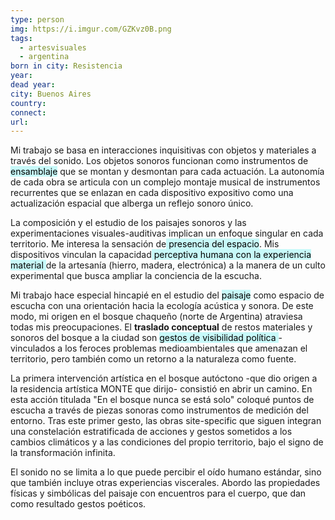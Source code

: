 ```yaml
---
type: person
img: https://i.imgur.com/GZKvz0B.png
tags:
  - artesvisuales
  - argentina
born in city: Resistencia
year: 
dead year: 
city: Buenos Aires
country: 
connect: 
url:
---
```


Mi trabajo se basa en interacciones inquisitivas con objetos y materiales a través del sonido. Los objetos sonoros funcionan como instrumentos de <mark style="background: #ABF7F7A6;">ensamblaje</mark> que se montan y desmontan para cada actuación. La autonomía de cada obra se articula con un complejo montaje musical de instrumentos recurrentes que se enlazan en cada dispositivo expositivo como una actualización espacial que alberga un reflejo sonoro único.  
  
La composición y el estudio de los paisajes sonoros y las experimentaciones visuales-auditivas implican un enfoque singular en cada territorio. Me interesa la sensación de<mark style="background: #ABF7F7A6;"> presencia del espacio</mark>. Mis dispositivos vinculan la capacidad<mark style="background: #ABF7F7A6;"> perceptiva humana con la experiencia material </mark>de la artesanía (hierro, madera, electrónica) a la manera de un culto experimental que busca ampliar la conciencia de la escucha.  
  
Mi trabajo hace especial hincapié en el estudio del <mark style="background: #ABF7F7A6;">paisaje</mark> como espacio de escucha con una orientación hacia la ecología acústica y sonora. De este modo, mi origen en el bosque chaqueño (norte de Argentina) atraviesa todas mis preocupaciones. El **traslado conceptual** de restos materiales y sonoros del bosque a la ciudad son <mark style="background: #ABF7F7A6;">gestos de visibilidad política </mark>-vinculados a los feroces problemas medioambientales que amenazan el territorio, pero también como un retorno a la naturaleza como fuente.  
  
La primera intervención artística en el bosque autóctono -que dio origen a la residencia artística MONTE que dirijo- consistió en abrir un camino. En esta acción titulada "En el bosque nunca se está solo" coloqué puntos de escucha a través de piezas sonoras como instrumentos de medición del entorno. Tras este primer gesto, las obras site-specific que siguen integran una constelación estratificada de acciones y gestos sometidos a los cambios climáticos y a las condiciones del propio territorio, bajo el signo de la transformación infinita.  
  
El sonido no se limita a lo que puede percibir el oído humano estándar, sino que también incluye otras experiencias viscerales. Abordo las propiedades físicas y simbólicas del paisaje con encuentros para el cuerpo, que dan como resultado gestos poéticos.